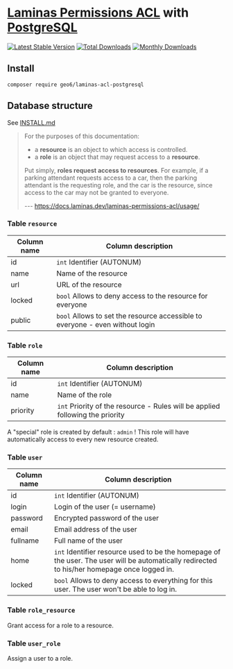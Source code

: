 # [Laminas Permissions ACL](https://docs.laminas.dev/laminas-permissions-acl/) with [PostgreSQL](https://www.postgresql.org/)

[![Latest Stable Version](https://poser.pugx.org/geo6/laminas-acl-postgresql/v/stable)](https://packagist.org/packages/geo6/laminas-acl-postgresql)
[![Total Downloads](https://poser.pugx.org/geo6/laminas-acl-postgresql/downloads)](https://packagist.org/packages/geo6/laminas-acl-postgresql)
[![Monthly Downloads](https://poser.pugx.org/geo6/laminas-acl-postgresql/d/monthly.png)](https://packagist.org/packages/geo6/laminas-acl-postgresql)

## Install

    composer require geo6/laminas-acl-postgresql

## Database structure

See [INSTALL.md](./INSTALL.md)

> For the purposes of this documentation:
>
> - a **resource** is an object to which access is controlled.
> - a **role** is an object that may request access to a **resource**.
>
> Put simply, **roles request access to resources**. For example, if a parking attendant requests access to a car, then the parking attendant is the requesting role, and the car is the resource, since access to the car may not be granted to everyone.
>
> --- <https://docs.laminas.dev/laminas-permissions-acl/usage/>

### Table `resource`

| Column name | Column description                                                            |
| ----------- | ----------------------------------------------------------------------------- |
| id          | `int` Identifier (AUTONUM)                                                    |
| name        | Name of the resource                                                          |
| url         | URL of the resource                                                           |
| locked      | `bool` Allows to deny access to the resource for everyone                     |
| public      | `bool` Allows to set the resource accessible to everyone - even without login |

### Table `role`

| Column name | Column description                                                            |
| ----------- | ----------------------------------------------------------------------------- |
| id          | `int` Identifier (AUTONUM)                                                    |
| name        | Name of the role                                                              |
| priority    | `int` Priority of the resource - Rules will be applied following the priority |

A "special" role is created by default : `admin` !
This role will have automatically access to every new resource created.

### Table `user`

| Column name | Column description                                                                                                                           |
| ----------- | -------------------------------------------------------------------------------------------------------------------------------------------- |
| id          | `int` Identifier (AUTONUM)                                                                                                                   |
| login       | Login of the user (= username)                                                                                                               |
| password    | Encrypted password of the user                                                                                                               |
| email       | Email address of the user                                                                                                                    |
| fullname    | Full name of the user                                                                                                                        |
| home        | `int` Identifier resource used to be the homepage of the user. The user will be automatically redirected to his/her homepage once logged in. |
| locked      | `bool` Allows to deny access to everything for this user. The user won't be able to log in.                                                  |

### Table `role_resource`

Grant access for a role to a resource.

### Table `user_role`

Assign a user to a role.

